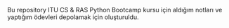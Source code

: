 Bu repository ITU CS & RAS Python Bootcamp kursu için aldığım notları ve yaptığım ödevleri depolamak için oluşturuldu.
